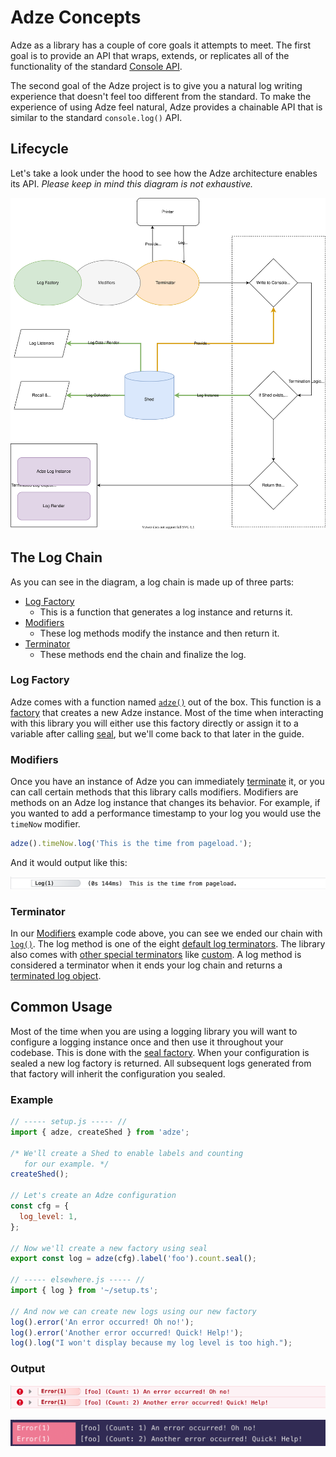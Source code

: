 # Adze Concepts

Adze as a library has a couple of core goals it attempts to meet. The first goal
is to provide an API that wraps, extends, or replicates all of the functionality
of the standard [Console API](https://developer.mozilla.org/en-US/docs/Web/API/console).

The second goal of the Adze project is to give you a natural log writing experience
that doesn't feel too different from the standard. To make the experience of using Adze feel
natural, Adze provides a chainable API that is similar to the standard `console.log()` API.

## Lifecycle

Let's take a look under the hood to see how the Adze architecture enables its API.
_Please keep in mind this diagram is not exhaustive._

![Lifecycle Diagram of Adze Logs](./assets/basic-architecture.svg)

## The Log Chain

As you can see in the diagram, a log chain is made up of three parts:

- [Log Factory](factories.md)
  - This is a function that generates a log instance and returns it.
- [Modifiers](modifiers.md)
  - These log methods modify the instance and then return it.
- [Terminator](default-terminators.md)
  - These methods end the chain and finalize the log.

### Log Factory

Adze comes with a function named [`adze()`](factories.md#adze) out of the box. This function is
a [factory](factories.md) that creates a new Adze instance. Most of the time when interacting
with this library you will either use this factory directly or assign it to
a variable after calling [seal](factories.md#seal), but we'll come back to that later in the guide.

### Modifiers

Once you have an instance of Adze you can immediately [terminate](terminators) it, or you
can call certain methods that this library calls modifiers. Modifiers are
methods on an Adze log instance that changes its behavior. For example, if
you wanted to add a performance timestamp to your log you would use the
`timeNow` modifier.

```typescript
adze().timeNow.log('This is the time from pageload.');
```

And it would output like this:

![Adze log with time now modifier preview](./examples/modifier-example.png)

### Terminator

In our [Modifiers](modifiers) example code above, you can see we ended our
chain with [`log()`](default-terminators.md#log). The log method is one of the eight [default log terminators](default-terminators.md).
The library also comes with [other special terminators](other-terminators.md) like
[custom](other-terminators.md#custom). A log method is considered a terminator when it
ends your log chain and returns a [terminated log object](data.md#terminated-log-object).

## Common Usage

Most of the time when you are using a logging library you will want to configure a logging instance once and then use it throughout your codebase. This is done with the [seal factory](factories.md#seal). When your configuration is sealed a new log factory is returned. All subsequent logs generated from that factory will inherit the configuration you sealed.

### Example

```javascript
// ----- setup.js ----- //
import { adze, createShed } from 'adze';

/* We'll create a Shed to enable labels and counting
   for our example. */
createShed();

// Let's create an Adze configuration
const cfg = {
  log_level: 1,
};

// Now we'll create a new factory using seal
export const log = adze(cfg).label('foo').count.seal();

// ----- elsewhere.js ----- //
import { log } from '~/setup.ts';

// And now we can create new logs using our new factory
log().error('An error occurred! Oh no!');
log().error('Another error occurred! Quick! Help!');
log().log("I won't display because my log level is too high.");
```

### Output

![common usage example with seal](./examples/common-usage-example.png)

![common usage terminal example with seal](./examples/common-usage-terminal-example.png)
